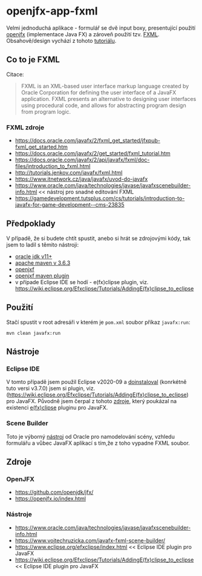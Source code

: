 # openjfx-app-fxml
Velmi jednoduchá aplikace - formulář se dvě input boxy, presentující použití [openjfx](https://openjfx.io/index.html) (implementace Java FX) a zároveň použití tzv. [FXML](https://en.wikipedia.org/wiki/FXML). Obsahově/design vychází z tohoto [tutoriálu](https://docs.oracle.com/javafx/2/get_started/fxml_tutorial.htm).

## Co to je FXML
Citace:
>FXML is an XML-based user interface markup language created by Oracle Corporation for defining the user interface of a JavaFX application. FXML presents an alternative to designing user interfaces using procedural code, and allows for abstracting program design from program logic.

### FXML zdroje
* https://docs.oracle.com/javafx/2/fxml_get_started/jfxpub-fxml_get_started.htm
* https://docs.oracle.com/javafx/2/get_started/fxml_tutorial.htm
* https://docs.oracle.com/javafx/2/api/javafx/fxml/doc-files/introduction_to_fxml.html
* http://tutorials.jenkov.com/javafx/fxml.html
* https://www.itnetwork.cz/java/javafx/uvod-do-javafx
* https://www.oracle.com/java/technologies/javase/javafxscenebuilder-info.html << nástroj pro snadné editování FXML
* https://gamedevelopment.tutsplus.com/cs/tutorials/introduction-to-javafx-for-game-development--cms-23835

## Předpoklady
V případě, že si budete chtít spustit, anebo si hrát se zdrojovými kódy, tak jsem to ladil s těmito nástroji:
* [oracle jdk v11+](https://www.oracle.com/java/technologies/javase-downloads.html)
* [apache maven v 3.6.3](https://archive.apache.org/dist/maven/maven-3/3.6.3/binaries/)
* [openjxf](https://openjfx.io/index.html)
* [openjxf maven plugin](https://github.com/openjfx/javafx-maven-plugin)
* v případe Eclipse IDE se hodí - e(fx)clipse plugin, viz. https://wiki.eclipse.org/Efxclipse/Tutorials/AddingE(fx)clipse_to_eclipse

## Použití
Stačí spustit v root adresáři v kterém je ```pom.xml``` soubor příkaz ```javafx:run```:
```
mvn clean javafx:run
```

## Nástroje

### Eclipse IDE
V tomto případě jsem použil Eclipse v2020-09 a [doinstaloval](https://download.eclipse.org/efxclipse/updates-released/3.7.0/site/) (konrkétně tuto versi v3.7.0) jsem si plugin, viz.(https://wiki.eclipse.org/Efxclipse/Tutorials/AddingE(fx)clipse_to_eclipse) pro JavaFX. Původně jsem čerpal z tohoto [zdroje](https://docs.oracle.com/javafx/scenebuilder/1/use_java_ides/sb-with-eclipse.htm), který poukázal na existenci [e(fx)clipse](https://www.eclipse.org/efxclipse/install.html) pluginu pro JavaFX.

### Scene Builder
Toto je výborný [nástroj](https://www.oracle.com/java/technologies/javase/javafxscenebuilder-info.html) od Oracle pro namodelování scény, vzhledu formulářu a vůbec JavaFX aplikací s tím,že z toho vypadne FXML soubor.

## Zdroje

### OpenJFX
* https://github.com/openjdk/jfx/
* https://openjfx.io/index.html

### Nástroje
* https://www.oracle.com/java/technologies/javase/javafxscenebuilder-info.html
* https://www.vojtechruzicka.com/javafx-fxml-scene-builder/
* https://www.eclipse.org/efxclipse/index.html << Eclipse IDE plugin pro JavaFX
* https://wiki.eclipse.org/Efxclipse/Tutorials/AddingE(fx)clipse_to_eclipse << Eclipse IDE plugin pro JavaFX


